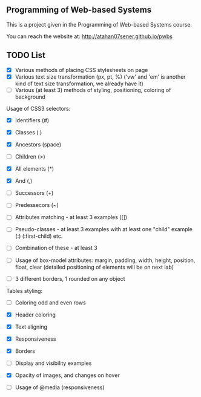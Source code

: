 ## Programming of Web-based Systems

This is a project given in the Programming of Web-based Systems course.

You can reach the website at: http://atahan07sener.github.io/pwbs

## TODO List

- [x] Various methods of placing CSS stylesheets on page
- [x] Various text size transformation (px, pt, %)   ('vw' and 'em' is another kind of text size transformation, we already have it)
- [ ] Various (at least 3) methods of styling, positioning, coloring of background 

Usage of CSS3 selectors:

- [x] Identifiers (#)
- [x] Classes (.)
- [x] Ancestors (space)
- [ ] Children (>)
- [x] All elements (\*)
- [x] And (,)
- [ ] Successors (+)
- [ ] Predessecors (~)
- [ ] Attributes matching - at least 3 examples ([])
- [ ] Pseudo-classes - at least 3 examples with at least one "child" example (:) (:first-child) etc.
- [ ] Combination of these - at least 3

- [ ] Usage of box-model attributes: margin, padding, width, height, position, float, clear (detailed positioning of elements will be on next lab)
- [ ] 3 different borders, 1 rounded on any object

Tables styling:
- [ ]  Coloring odd and even rows
- [x]    Header coloring
- [x]    Text aligning
- [x]    Responsiveness
- [x]    Borders

- [ ] Display and visibility examples
- [x] Opacity of images, and changes on hover
- [ ] Usage of @media (responsiveness)
